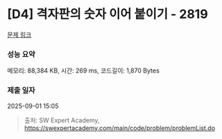 # [D4] 격자판의 숫자 이어 붙이기 - 2819 

[문제 링크](https://swexpertacademy.com/main/code/problem/problemDetail.do?contestProbId=AV7I5fgqEogDFAXB) 

### 성능 요약

메모리: 88,384 KB, 시간: 269 ms, 코드길이: 1,870 Bytes

### 제출 일자

2025-09-01 15:05



> 출처: SW Expert Academy, https://swexpertacademy.com/main/code/problem/problemList.do